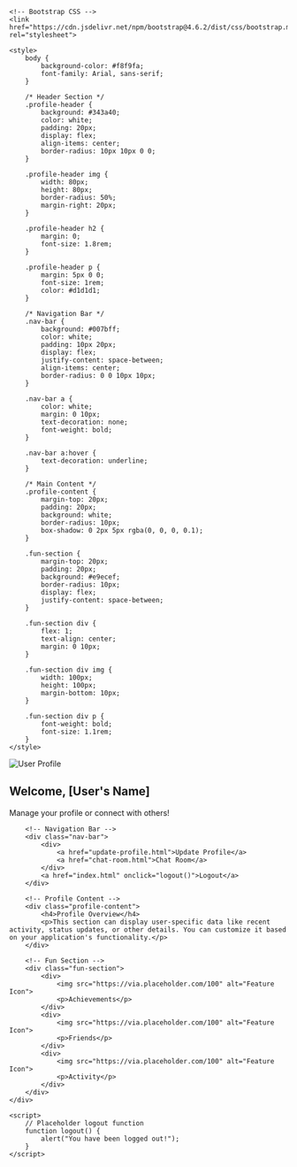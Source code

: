 <!DOCTYPE html>
<html lang="en">
<head>
    <meta charset="UTF-8">
    <meta name="viewport" content="width=device-width, initial-scale=1.0">
    <meta http-equiv="X-UA-Compatible" content="ie=edge">
    <title>Profile Page</title>
    
    <!-- Bootstrap CSS -->
    <link href="https://cdn.jsdelivr.net/npm/bootstrap@4.6.2/dist/css/bootstrap.min.css" rel="stylesheet">

    <style>
        body {
            background-color: #f8f9fa;
            font-family: Arial, sans-serif;
        }

        /* Header Section */
        .profile-header {
            background: #343a40;
            color: white;
            padding: 20px;
            display: flex;
            align-items: center;
            border-radius: 10px 10px 0 0;
        }

        .profile-header img {
            width: 80px;
            height: 80px;
            border-radius: 50%;
            margin-right: 20px;
        }

        .profile-header h2 {
            margin: 0;
            font-size: 1.8rem;
        }

        .profile-header p {
            margin: 5px 0 0;
            font-size: 1rem;
            color: #d1d1d1;
        }

        /* Navigation Bar */
        .nav-bar {
            background: #007bff;
            color: white;
            padding: 10px 20px;
            display: flex;
            justify-content: space-between;
            align-items: center;
            border-radius: 0 0 10px 10px;
        }

        .nav-bar a {
            color: white;
            margin: 0 10px;
            text-decoration: none;
            font-weight: bold;
        }

        .nav-bar a:hover {
            text-decoration: underline;
        }

        /* Main Content */
        .profile-content {
            margin-top: 20px;
            padding: 20px;
            background: white;
            border-radius: 10px;
            box-shadow: 0 2px 5px rgba(0, 0, 0, 0.1);
        }

        .fun-section {
            margin-top: 20px;
            padding: 20px;
            background: #e9ecef;
            border-radius: 10px;
            display: flex;
            justify-content: space-between;
        }

        .fun-section div {
            flex: 1;
            text-align: center;
            margin: 0 10px;
        }

        .fun-section div img {
            width: 100px;
            height: 100px;
            margin-bottom: 10px;
        }

        .fun-section div p {
            font-weight: bold;
            font-size: 1.1rem;
        }
    </style>
</head>
<body>
    <div class="container mt-5">
        <!-- Header Section -->
        <div class="profile-header">
            <img src="https://via.placeholder.com/80" alt="User Profile">
            <div>
                <h2>Welcome, [User's Name]</h2>
                <p>Manage your profile or connect with others!</p>
            </div>
        </div>

        <!-- Navigation Bar -->
        <div class="nav-bar">
            <div>
                <a href="update-profile.html">Update Profile</a>
                <a href="chat-room.html">Chat Room</a>
            </div>
            <a href="index.html" onclick="logout()">Logout</a>
        </div>

        <!-- Profile Content -->
        <div class="profile-content">
            <h4>Profile Overview</h4>
            <p>This section can display user-specific data like recent activity, status updates, or other details. You can customize it based on your application's functionality.</p>
        </div>

        <!-- Fun Section -->
        <div class="fun-section">
            <div>
                <img src="https://via.placeholder.com/100" alt="Feature Icon">
                <p>Achievements</p>
            </div>
            <div>
                <img src="https://via.placeholder.com/100" alt="Feature Icon">
                <p>Friends</p>
            </div>
            <div>
                <img src="https://via.placeholder.com/100" alt="Feature Icon">
                <p>Activity</p>
            </div>
        </div>
    </div>

    <script>
        // Placeholder logout function
        function logout() {
            alert("You have been logged out!");
        }
    </script>
</body>
</html>
